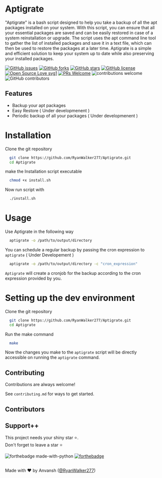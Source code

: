 # Aptigrate
"Aptigrate" is a bash script designed to help you take a backup of all the apt packages installed on your system. With this script, you can ensure that all your essential packages are saved and can be easily restored in case of a system reinstallation or upgrade. The script uses the apt command line tool to gather the list of installed packages and save it in a text file, which can then be used to restore the packages at a later time. Aptigrate is a simple and efficient solution to keep your system up to date while also preserving your installed packages.

[![GitHub issues](https://img.shields.io/github/issues/RyanWalker277/Aptigrate)](https://github.com/RyanWalker277/Aptigrate/issues)
[![GitHub forks](https://img.shields.io/github/forks/RyanWalker277/Aptigrate)](https://github.com/RyanWalker277/Aptigrate/network)
[![GitHub stars](https://img.shields.io/github/stars/RyanWalker277/Aptigrate)](https://github.com/RyanWalker277/Aptigrate/stargazers)
[![GitHub license](https://img.shields.io/github/license/RyanWalker277/Aptigrate)](https://github.com/RyanWalker277/Aptigrate/blob/main/LICENSE)
[![Open Source Love svg1](https://badges.frapsoft.com/os/v1/open-source.svg?v=103)](https://github.com/ellerbrock/open-source-badges/) [![PRs Welcome](https://img.shields.io/badge/PRs-welcome-brightgreen.svg?style=flat-square)](http://makeapullrequest.com) ![contributions welcome](https://img.shields.io/static/v1.svg?label=Contributions&message=Welcome&color=0059b3&style=flat-square) ![GitHub contributors](https://img.shields.io/github/contributors-anon/RyanWalker277/Aptigrate) 
<br>

## Features

- Backup your apt packages
- Easy Restore ( Under developmenent )
- Periodic backup of all your packages ( Under developmenent )


# Installation

Clone the git repository

```bash
  git clone https://github.com/RyanWalker277/Aptigrate.git
  cd Aptigrate
```
make the Installation script executable
```bash
  chmod +x install.sh
```
Now run script with 
```bash
  ./install.sh
```
# Usage

Use Aptigrate in the following way

```bash
  aptigrate -o /path/to/output/directory 
```
You can schedule a regular backup by passing the cron expression to `aptigrate` ( Under Developement )
```bash
  aptigrate -o /path/to/output/directory -c "cron_expression"
```
`Aptigrate` will create a cronjob for the backup according to the cron expression provided by you.

# Setting up the dev environment
Clone the git repository

```bash
  git clone https://github.com/RyanWalker277/Aptigrate.git
  cd Aptigrate
```
Run the make command 
```bash
  make
```
Now the changes you make to the `aptigrate` script will be directly accessible on running the `aptigrate` command.

## Contributing

Contributions are always welcome!

See `contributing.md` for ways to get started.

## Contributors

<!-- readme: contributors -start -->
<!-- readme: contributors -end -->

## Support++

This project needs your shiny star ⭐.   
Don't forget to leave a star ⭐️

![forthebadge made-with-python](https://forthebadge.com/images/badges/open-source.svg)  [![forthebadge](https://forthebadge.com/images/badges/built-with-love.svg)](https://forthebadge.com)


##
Made with ❤ by Anvansh ([@RyanWalker277](https://github.com/RyanWalker277))
